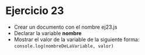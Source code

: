 # Ejercicio 23

- Crear un documento con el nombre ej23.js
- Declarar la variable **nombre**
- Mostrar el valor de la variable de la siguiente forma:
  `console.log(nombreDeLaVariable, valor)`